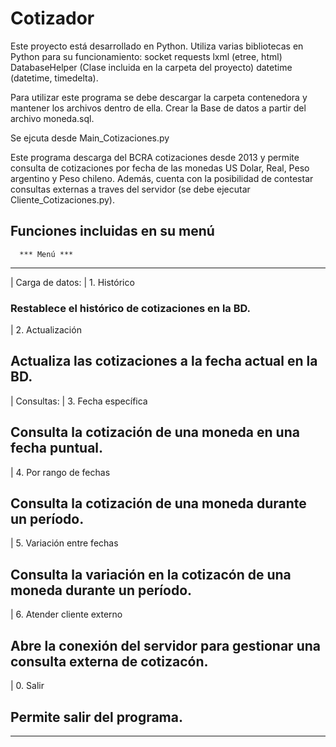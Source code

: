 # Cotizador
Este proyecto está desarrollado en Python.
Utiliza varias bibliotecas en Python para su funcionamiento:
socket
requests
lxml (etree, html)
DatabaseHelper (Clase incluida en la carpeta del proyecto)
datetime (datetime, timedelta).

Para utilizar este programa se debe descargar la carpeta contenedora y mantener los archivos dentro de ella.
Crear la Base de datos a partir del archivo moneda.sql.

Se ejcuta desde Main_Cotizaciones.py

Este programa descarga del BCRA cotizaciones desde 2013 y permite consulta de cotizaciones por fecha de las monedas US Dolar, Real, Peso argentino y Peso chileno.
Además, cuenta con la posibilidad de contestar consultas externas a traves del servidor (se debe ejecutar Cliente_Cotizaciones.py).

Funciones incluidas en su menú
-------------------------
      *** Menú ***
-------------------------
| Carga de datos: 
| 1. Histórico
### Restablece el histórico de cotizaciones en la BD.
| 2. Actualización
## Actualiza las cotizaciones a la fecha actual en la BD.
| Consultas:
| 3. Fecha específica
## Consulta la cotización de una moneda en una fecha puntual.
| 4. Por rango de fechas
## Consulta la cotización de una moneda durante un período.
| 5. Variación entre fechas
## Consulta la variación en la cotizacón de una moneda durante un período.
| 6. Atender cliente externo
## Abre la conexión del servidor para gestionar una consulta externa de cotizacón.
| 0. Salir
## Permite salir del programa.
-------------------------
